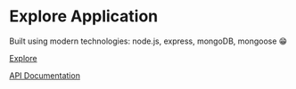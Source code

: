 # Explore Application

Built using modern technologies: node.js, express, mongoDB, mongoose 😁

[Explore](https://desolate-tor-97824.herokuapp.com/)

[API Documentation](https://documenter.getpostman.com/view/10609813/Szf52UaB?version=latest#7335e8a0-c2a0-4277-b2e1-3509eb2648bd "API Documentation")
